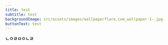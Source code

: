 ```yaml
---
title: test
subtitle: test
backgroundImage: src/assets/images/wallpaperflare.com_wallpaper-1-.jpg
buttonText: test
---
```

**ㄴㅇㄹㅁㅇㄴㄹ**
